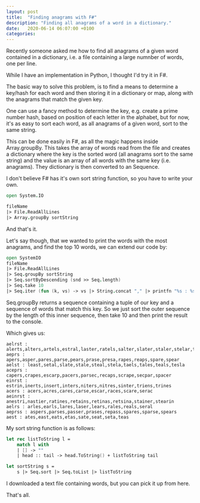 ```yaml
---
layout: post
title:  "Finding anagrams with F#"
description: "Finding all anagrams of a word in a dictionary."
date:   2020-06-14 06:07:00 +0100
categories: 
---
```

Recently someone asked me how to find all anagrams of a given word contained in a dictionary, i.e. a file containing a large numnber of words, one per line.

While I have an implementation in Python, I thought I'd try it in F#.

The basic way to solve this problem, is to find a means to determine a key/hash for each word and then storing it in a dictionary or map, along with the anagrams that match the given key.

One can use a fancy method to determine the key, e.g. create a prime number hash, based on position of each letter in the alphabet, but for now, it's as easy to sort each word, as all anagrams of a given word, sort to the same string.

This can be done easily in F#, as all the magic happens inside Array.groupBy.  This takes the array of words read from the file and creates a dictionary where the key is the sorted word (all anagrams sort to the same string) and the value is an array of all words with the same key (i.e. anagrams). They dictionary is then converted to an Sequence.

I don't believe F# has it's own sort string function, so you have to write your own.

``` fsharp
open System.IO

fileName
|> File.ReadAllLines
|> Array.groupBy sortString
```

And that's it.

Let's say though, that we wanted to print the words with the most anagrams, and find the top 10 words, we can extend our code by:

``` fsharp
open SystemIO
fileName
|> File.ReadAllLines
|> Seq.groupBy sortString
|> Seq.sortByDescending (snd >> Seq.length)
|> Seq.take 10
|> Seq.iter (fun (k, vs) -> vs |> String.concat "," |> printfn "%s : %s" k)
```

Seq.groupBy returns a sequence containing a tuple of our key and a sequence of words that match this key.  So we just sort the outer sequence by the length of this inner sequence, then take 10 and then print the result to the console.

Which gives us:
```
aelrst : alerts,alters,artels,estral,laster,ratels,salter,slater,staler,stelar,talers
aeprs : apers,asper,pares,parse,pears,prase,presa,rapes,reaps,spare,spear
aelst : least,setal,slate,stale,steal,stela,taels,tales,teals,tesla
aceprs : capers,crapes,escarp,pacers,parsec,recaps,scrape,secpar,spacer
einrst : estrin,inerts,insert,inters,niters,nitres,sinter,triens,trines
acers : acers,acres,cares,carse,escar,races,scare,serac
aeinrst : anestri,nastier,ratines,retains,retinas,retsina,stainer,stearin
aelrs : arles,earls,lares,laser,lears,rales,reals,seral
aeprss : aspers,parses,passer,prases,repass,spares,sparse,spears
aest : ates,east,eats,etas,sate,seat,seta,teas
```

My sort string function is as follows:

```fsharp
let rec listToString l =
    match l with
    | [] -> ""
    | head :: tail -> head.ToString() + listToString tail

let sortString s =
    s |> Seq.sort |> Seq.toList |> listToString
```

I downloaded a text file containing words, but you can pick it up from here.

That's all.

